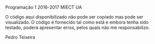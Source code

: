﻿Programação 1 2016-2017
MIECT UA

O código aqui disponibilizado não pode ser copiado mas pode ser visualizado. 
O código é fornecido tal como está e embora tenha sido testado, poderá apresentar erros, pelos quais não me responsabilizo.

Pedro Teixeira